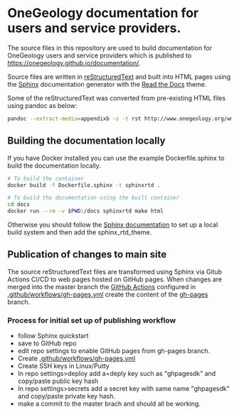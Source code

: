 # OneGeology documentation for users and service providers.

The source files in this repository are used to build documentation for OneGeology users and service providers which is published to https://onegeology.github.io/documentation/.

Source files are written in [reStructuredText](http://docutils.sourceforge.net/rst.html) and built into HTML pages using the [Sphinx](https://www.sphinx-doc.org) documentation generator with the [Read the Docs](http://www.readthedocs.org) theme.

Some of the reStructuredText was converted from pre-existing HTML files using pandoc as below:

```sh
pandoc --extract-media=appendixb -s -t rst http://www.onegeology.org/wmsCookbook/appendixB.html -o appendixb.rst
```

## Building the documentation locally

If you have Docker installed you can use the example Dockerfile.sphinx to build the documentation locally. 

```sh
# To build the container
docker build -f Dockerfile.sphinx -t sphinxrtd .

# To build the documentation using the built container
cd docs
docker run --rm -v $PWD:/docs sphinxrtd make html
```

Otherwise you should follow the [Sphinx documentation](https://www.sphinx-doc.org) to set up a local build system and then add the sphinx_rtd_theme.

## Publication of changes to main site

The source reStructuredText files are transformed using Sphinx via Gitub Actions CI/CD to web pages hosted on GitHub pages. When changes are merged into the master branch the [GitHub Actions](https://github.com/features/actions) configured in [.github/workflows/gh-pages.yml](.github/workflows/gh-pages.yml) create the content of the [gh-pages](https://docs.github.com/en/pages/getting-started-with-github-pages/about-github-pages#publishing-sources-for-github-pages-sites) branch.

### Process for initial set up of publishing workflow

- follow Sphinx quickstart
- save to GitHub repo
- edit repo settings to enable GitHub pages from gh-pages branch. 
- Create [.github/workflows/gh-pages.yml](.github/workflows/gh-pages.yml)		  
- Create SSH keys in Linux/Putty
- In repo settings>deploy add a=deply key such as "ghpagesdk" and copy/paste public key hash
- In repo settings>secrets add a secret key with same name "ghpagesdk" and copy/paste private key hash. 
- make a commit to the master brach and should all be working. 

